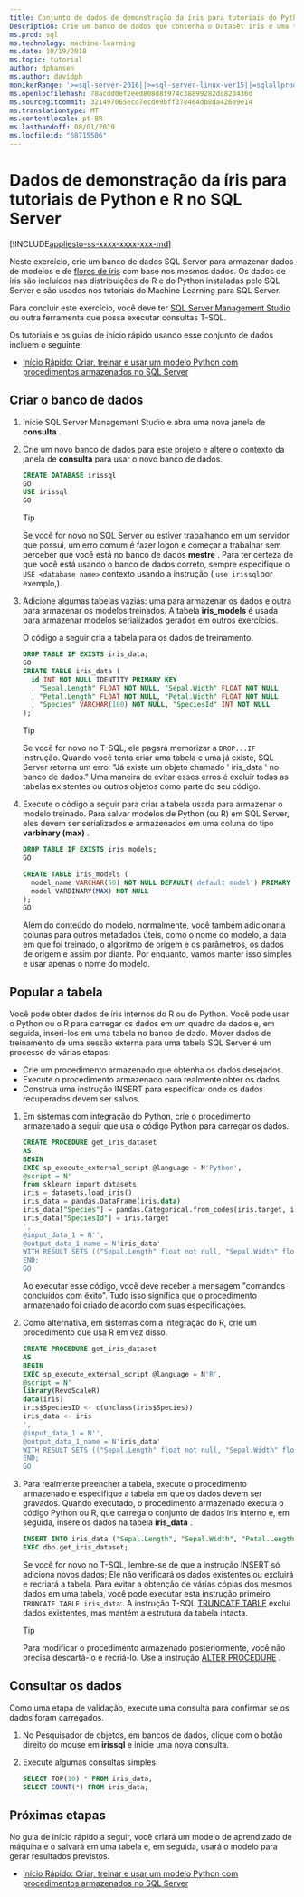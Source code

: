 ```yaml
---
title: Conjunto de dados de demonstração da íris para tutoriais do Python e do R
Description: Crie um banco de dados que contenha o DataSet íris e uma tabela para armazenar modelos. Esse conjunto de DataSet é usado em exercícios que mostram como encapsular a linguagem R ou o código Python em um procedimento armazenado SQL Server.
ms.prod: sql
ms.technology: machine-learning
ms.date: 10/19/2018
ms.topic: tutorial
author: dphansen
ms.author: davidph
monikerRange: '>=sql-server-2016||>=sql-server-linux-ver15||=sqlallproducts-allversions'
ms.openlocfilehash: 78acdd0ef2eed808d8f974c38899282dc823436d
ms.sourcegitcommit: 321497065ecd7ecde9bff378464db8da426e9e14
ms.translationtype: MT
ms.contentlocale: pt-BR
ms.lasthandoff: 08/01/2019
ms.locfileid: "68715506"
---
```

#  <a name="iris-demo-data-for-python-and-r-tutorials-in-sql-server"></a>Dados de demonstração da íris para tutoriais de Python e R no SQL Server 
[!INCLUDE[appliesto-ss-xxxx-xxxx-xxx-md](../../includes/appliesto-ss-xxxx-xxxx-xxx-md.md)]

Neste exercício, crie um banco de dados SQL Server para armazenar dados de modelos e de [flores de íris](https://en.wikipedia.org/wiki/Iris_flower_data_set) com base nos mesmos dados. Os dados de íris são incluídos nas distribuições do R e do Python instaladas pelo SQL Server e são usados nos tutoriais do Machine Learning para SQL Server. 

Para concluir este exercício, você deve ter [SQL Server Management Studio](https://docs.microsoft.com/sql/ssms/download-sql-server-management-studio-ssms?view=sql-server-2017) ou outra ferramenta que possa executar consultas T-SQL.

Os tutoriais e os guias de início rápido usando esse conjunto de dados incluem o seguinte:

+  [Início Rápido: Criar, treinar e usar um modelo Python com procedimentos armazenados no SQL Server](quickstart-python-train-score-in-tsql.md)

## <a name="create-the-database"></a>Criar o banco de dados

1. Inicie SQL Server Management Studio e abra uma nova janela de **consulta** .  

2. Crie um novo banco de dados para este projeto e altere o contexto da janela de **consulta** para usar o novo banco de dados.

    ```sql
    CREATE DATABASE irissql
    GO
    USE irissql
    GO
    ```

    > [!TIP] 
    > Se você for novo no SQL Server ou estiver trabalhando em um servidor que possui, um erro comum é fazer logon e começar a trabalhar sem perceber que você está no banco de dados **mestre** . Para ter certeza de que você está usando o banco de dados correto, sempre especifique o `USE <database name>` contexto usando a instrução ( `use irissql`por exemplo,).

3. Adicione algumas tabelas vazias: uma para armazenar os dados e outra para armazenar os modelos treinados. A tabela **iris_models** é usada para armazenar modelos serializados gerados em outros exercícios.

    O código a seguir cria a tabela para os dados de treinamento.

    ```sql
    DROP TABLE IF EXISTS iris_data;
    GO
    CREATE TABLE iris_data (
      id INT NOT NULL IDENTITY PRIMARY KEY
      , "Sepal.Length" FLOAT NOT NULL, "Sepal.Width" FLOAT NOT NULL
      , "Petal.Length" FLOAT NOT NULL, "Petal.Width" FLOAT NOT NULL
      , "Species" VARCHAR(100) NOT NULL, "SpeciesId" INT NOT NULL
    );
    ```

    > [!TIP] 
    > Se você for novo no T-SQL, ele pagará memorizar a `DROP...IF` instrução. Quando você tenta criar uma tabela e uma já existe, SQL Server retorna um erro: "Já existe um objeto chamado ' iris_data ' no banco de dados." Uma maneira de evitar esses erros é excluir todas as tabelas existentes ou outros objetos como parte do seu código.

4. Execute o código a seguir para criar a tabela usada para armazenar o modelo treinado. Para salvar modelos de Python (ou R) em SQL Server, eles devem ser serializados e armazenados em uma coluna do tipo **varbinary (max)** . 

    ```sql
    DROP TABLE IF EXISTS iris_models;
    GO
    
    CREATE TABLE iris_models (
      model_name VARCHAR(50) NOT NULL DEFAULT('default model') PRIMARY KEY,
      model VARBINARY(MAX) NOT NULL
    );
    GO
    ```

    Além do conteúdo do modelo, normalmente, você também adicionaria colunas para outros metadados úteis, como o nome do modelo, a data em que foi treinado, o algoritmo de origem e os parâmetros, os dados de origem e assim por diante. Por enquanto, vamos manter isso simples e usar apenas o nome do modelo.

## <a name="populate-the-table"></a>Popular a tabela

Você pode obter dados de íris internos do R ou do Python. Você pode usar o Python ou o R para carregar os dados em um quadro de dados e, em seguida, inseri-los em uma tabela no banco de dado. Mover dados de treinamento de uma sessão externa para uma tabela SQL Server é um processo de várias etapas:

+ Crie um procedimento armazenado que obtenha os dados desejados.
+ Execute o procedimento armazenado para realmente obter os dados.
+ Construa uma instrução INSERT para especificar onde os dados recuperados devem ser salvos.

1. Em sistemas com integração do Python, crie o procedimento armazenado a seguir que usa o código Python para carregar os dados.

    ```sql
    CREATE PROCEDURE get_iris_dataset
    AS
    BEGIN
    EXEC sp_execute_external_script @language = N'Python', 
    @script = N'
    from sklearn import datasets
    iris = datasets.load_iris()
    iris_data = pandas.DataFrame(iris.data)
    iris_data["Species"] = pandas.Categorical.from_codes(iris.target, iris.target_names)
    iris_data["SpeciesId"] = iris.target
    ', 
    @input_data_1 = N'', 
    @output_data_1_name = N'iris_data'
    WITH RESULT SETS (("Sepal.Length" float not null, "Sepal.Width" float not null, "Petal.Length" float not null, "Petal.Width" float not null, "Species" varchar(100) not null, "SpeciesId" int not null));
    END;
    GO
    ```

    Ao executar esse código, você deve receber a mensagem "comandos concluídos com êxito". Tudo isso significa que o procedimento armazenado foi criado de acordo com suas especificações.

2. Como alternativa, em sistemas com a integração do R, crie um procedimento que usa R em vez disso.

    ```sql
    CREATE PROCEDURE get_iris_dataset
    AS
    BEGIN
    EXEC sp_execute_external_script @language = N'R', 
    @script = N'
    library(RevoScaleR)
    data(iris)
    iris$SpeciesID <- c(unclass(iris$Species))
    iris_data <- iris
    ', 
    @input_data_1 = N'', 
    @output_data_1_name = N'iris_data'
    WITH RESULT SETS (("Sepal.Length" float not null, "Sepal.Width" float not null, "Petal.Length" float not null, "Petal.Width" float not null, "Species" varchar(100) not null, "SpeciesId" int not null));
    END;
    GO
    ```

3. Para realmente preencher a tabela, execute o procedimento armazenado e especifique a tabela em que os dados devem ser gravados. Quando executado, o procedimento armazenado executa o código Python ou R, que carrega o conjunto de dados íris interno e, em seguida, insere os dados na tabela **iris_data** .

    ```sql
    INSERT INTO iris_data ("Sepal.Length", "Sepal.Width", "Petal.Length", "Petal.Width", "Species", "SpeciesId")
    EXEC dbo.get_iris_dataset;
    ```

    Se você for novo no T-SQL, lembre-se de que a instrução INSERT só adiciona novos dados; Ele não verificará os dados existentes ou excluirá e recriará a tabela. Para evitar a obtenção de várias cópias dos mesmos dados em uma tabela, você pode executar esta instrução primeiro `TRUNCATE TABLE iris_data`:. A instrução T-SQL [TRUNCATE TABLE](https://docs.microsoft.com/sql/t-sql/statements/truncate-table-transact-sql) exclui dados existentes, mas mantém a estrutura da tabela intacta.

    > [!TIP]
    > Para modificar o procedimento armazenado posteriormente, você não precisa descartá-lo e recriá-lo. Use a instrução [ALTER PROCEDURE](https://docs.microsoft.com/sql/t-sql/statements/alter-procedure-transact-sql) . 


## <a name="query-the-data"></a>Consultar os dados

Como uma etapa de validação, execute uma consulta para confirmar se os dados foram carregados.

1. No Pesquisador de objetos, em bancos de dados, clique com o botão direito do mouse em **irissql** e inicie uma nova consulta.

2. Execute algumas consultas simples:

    ```sql
    SELECT TOP(10) * FROM iris_data;
    SELECT COUNT(*) FROM iris_data;
    ```

## <a name="next-steps"></a>Próximas etapas

No guia de início rápido a seguir, você criará um modelo de aprendizado de máquina e o salvará em uma tabela e, em seguida, usará o modelo para gerar resultados previstos.

+ [Início Rápido: Criar, treinar e usar um modelo Python com procedimentos armazenados no SQL Server](quickstart-python-train-score-in-tsql.md)
